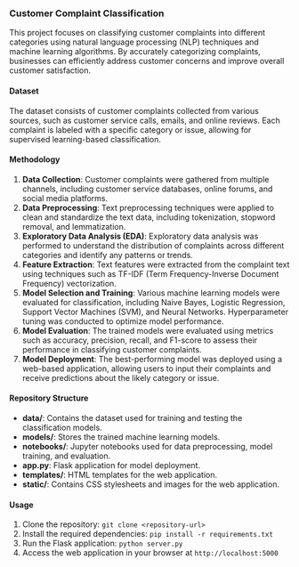 ### Customer Complaint Classification

This project focuses on classifying customer complaints into different categories using natural language processing (NLP) techniques and machine learning algorithms. By accurately categorizing complaints, businesses can efficiently address customer concerns and improve overall customer satisfaction.

#### Dataset
The dataset consists of customer complaints collected from various sources, such as customer service calls, emails, and online reviews. Each complaint is labeled with a specific category or issue, allowing for supervised learning-based classification.

#### Methodology
1. **Data Collection**: Customer complaints were gathered from multiple channels, including customer service databases, online forums, and social media platforms.
2. **Data Preprocessing**: Text preprocessing techniques were applied to clean and standardize the text data, including tokenization, stopword removal, and lemmatization.
3. **Exploratory Data Analysis (EDA)**: Exploratory data analysis was performed to understand the distribution of complaints across different categories and identify any patterns or trends.
4. **Feature Extraction**: Text features were extracted from the complaint text using techniques such as TF-IDF (Term Frequency-Inverse Document Frequency) vectorization.
5. **Model Selection and Training**: Various machine learning models were evaluated for classification, including Naive Bayes, Logistic Regression, Support Vector Machines (SVM), and Neural Networks. Hyperparameter tuning was conducted to optimize model performance.
6. **Model Evaluation**: The trained models were evaluated using metrics such as accuracy, precision, recall, and F1-score to assess their performance in classifying customer complaints.
7. **Model Deployment**: The best-performing model was deployed using a web-based application, allowing users to input their complaints and receive predictions about the likely category or issue.

#### Repository Structure
- **data/**: Contains the dataset used for training and testing the classification models.
- **models/**: Stores the trained machine learning models.
- **notebooks/**: Jupyter notebooks used for data preprocessing, model training, and evaluation.
- **app.py**: Flask application for model deployment.
- **templates/**: HTML templates for the web application.
- **static/**: Contains CSS stylesheets and images for the web application.

#### Usage
1. Clone the repository: `git clone <repository-url>`
2. Install the required dependencies: `pip install -r requirements.txt`
3. Run the Flask application: `python server.py`
4. Access the web application in your browser at `http://localhost:5000`

